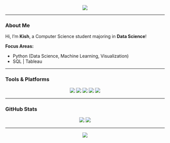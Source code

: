 <!-- Header Banner -->
<p align="center">
  <img src="https://capsule-render.vercel.app/api?type=waving&color=C39898&height=150&section=header"/>
</p>

---

### About Me  
Hi, I’m **Kish**, a Computer Science student majoring in **Data Science**!  

**Focus Areas:**  
- Python (Data Science, Machine Learning, Visualization)  
- SQL | Tableau  

---

### Tools & Platforms  
<p align="center">
  <img src="https://img.shields.io/badge/Python-987070?style=flat&logo=python&logoColor=F1E5D1&labelColor=C39898&color=C39898&border_radius=20"/>
  <img src="https://img.shields.io/badge/SQL-987070?style=flat&logo=mysql&logoColor=F1E5D1&labelColor=C39898&color=C39898&border_radius=20"/>
  <img src="https://img.shields.io/badge/Tableau-987070?style=flat&logo=tableau&logoColor=F1E5D1&labelColor=C39898&color=C39898&border_radius=20"/>
  <img src="https://img.shields.io/badge/GitHub-987070?style=flat&logo=github&logoColor=F1E5D1&labelColor=C39898&color=C39898&border_radius=20"/>
  <img src="https://img.shields.io/badge/Canva-987070?style=flat&logo=canva&logoColor=F1E5D1&labelColor=C39898&color=C39898&border_radius=20"/>
</p>

---

### GitHub Stats  
<p align="center">
  <img src="https://github-readme-stats.vercel.app/api?username=kishiagaytano&show_icons=true&title_color=F1E5D1&icon_color=F1E5D1&text_color=FFFFFF&bg_color=987070&hide_border=true&border_radius=20"/>
  <img src="https://github-readme-stats.vercel.app/api/top-langs/?username=kishiagaytano&layout=compact&title_color=F1E5D1&text_color=FFFFFF&bg_color=987070&hide_border=true&border_radius=20"/>
</p>

---

<!-- Footer Banner -->
<p align="center">
  <img src="https://capsule-render.vercel.app/api?type=waving&color=C39898&height=120&section=footer"/>
</p>

